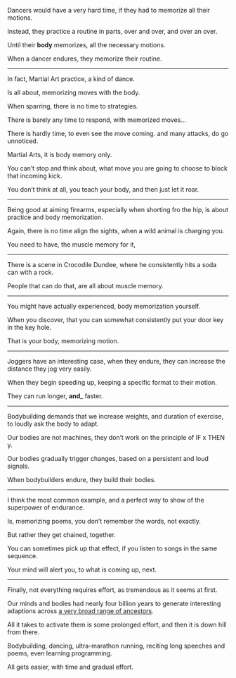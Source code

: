 Dancers would have a very hard time,
if they had to memorize all their motions.

Instead, they practice a routine in parts,
over and over, and over an over.

Until their __body__ memorizes,
all the necessary motions.

When a dancer endures,
they memorize their routine.

---

In fact, Martial Art practice,
a kind of dance.

Is all about,
memorizing moves with the body.

When sparring,
there is no time to strategies.

There is barely any time to respond,
with memorized moves…

There is hardly time, to even see the move coming.
and many attacks, do go unnoticed.

Martial Arts,
it is body memory only.

You can’t stop and think about,
what move you are going to choose to block that incoming kick.

You don’t think at all,
you teach your body, and then just let it roar.

---

Being good at aiming firearms, especially when shorting fro the hip,
is about practice and body memorization.

Again, there is no time align the sights,
when a wild animal is charging you.

You need to have,
the muscle memory for it,

---

There is a scene in Crocodile Dundee,
where he consistently hits a soda can with a rock.

People that can do that,
are all about muscle memory.

---

You might have actually experienced,
body memorization yourself.

When you discover,
that you can somewhat consistently put your door key in the key hole.

That is your body,
memorizing motion.

---

Joggers have an interesting case,
when they endure, they can increase the distance they jog very easily.

When they begin speeding up,
keeping a specific format to their motion.

They can run longer,
__and___ faster.

---

Bodybuilding demands that we increase weights, and duration of exercise,
to loudly ask the body to adapt.

Our bodies are not machines,
they don’t work on the principle of IF x THEN y.

Our bodies gradually trigger changes,
based on a persistent and loud signals.

When bodybuilders endure,
they build their bodies.

---

I think the most common example,
and a perfect way to show of the superpower of endurance.

Is, memorizing poems,
you don’t remember the words, not exactly.

But rather they get chained,
together.

You can sometimes pick up that effect,
if you listen to songs in the same sequence.

Your mind will alert you,
to what is coming up, next.

---

Finally, not everything requires effort,
as tremendous as it seems at first.

Our minds and bodies had nearly four billion years
to generate interesting adaptions across [a very broad range of ancestors][1].

All it takes to activate them is some prolonged effort,
and then it is down hill from there.

Bodybuilding, dancing, ultra-marathon running,
reciting long speeches and poems, even learning programming.

All gets easier,
with time and gradual effort.

[1]: https://www.youtube.com/watch?v=gZpsVSVRsZk
